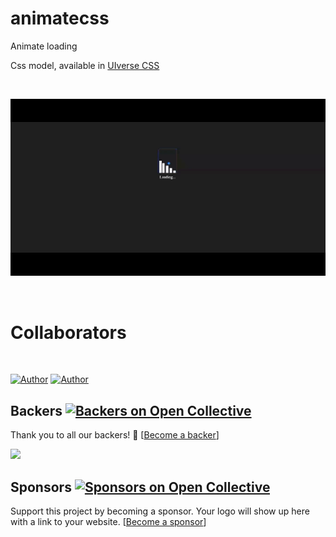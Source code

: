 # animatecss
Animate loading

Css model, available in [UIverse CSS](https://uiverse.io/Nawsome/spicy-wolverine-85)

<br />

![screenshot](https://github.com/harlet17/animatecss/blob/main/.github/ImgApp.gif)

<br />

# Collaborators
<br />

[![Author](https://img.shields.io/badge/Dev-Nadi%20Duno-blueviolet%20)](https://github.com/nadiduno)
[![Author](https://img.shields.io/badge/Dev-Harlet%20Orellan-blueviolet%20)](https://github.com/harlet17)


## Backers [![Backers on Open Collective](https://opencollective.com/animatecss/backers/badge.svg)](#backers)

Thank you to all our backers! 🙏 [[Become a backer](https://opencollective.com/animatecss#backer)]

<a href="https://opencollective.com/animatecss#backers" target="_blank"><img src="https://opencollective.com/animatecss/backers.svg?width=890"></a>


## Sponsors [![Sponsors on Open Collective](https://opencollective.com/animatecss/sponsors/badge.svg)](#sponsors)

Support this project by becoming a sponsor. Your logo will show up here with a link to your website. [[Become a sponsor](https://opencollective.com/animatecss#sponsor)]
